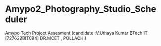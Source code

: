 # Amypo2_Photography_Studio_Scheduler

Amypo Tech Project Assesment (candidate :V.Uthaya Kumar BTech
 IT [727622BIT094] DR.MCET , POLLACHI) 


